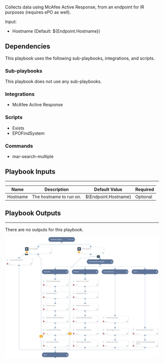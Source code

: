Collects data using McAfee Active Response, from an endpoint for IR purposes (requires ePO as well).

Input:
* Hostname (Default: ${Endpoint.Hostname})

## Dependencies
This playbook uses the following sub-playbooks, integrations, and scripts.

### Sub-playbooks
This playbook does not use any sub-playbooks.

### Integrations
* McAfee Active Response

### Scripts
* Exists
* EPOFindSystem

### Commands
* mar-search-multiple

## Playbook Inputs
---

| **Name** | **Description** | **Default Value** | **Required** |
| --- | --- | --- | --- |
| Hostname | The hostname to run on. | ${Endpoint.Hostname} | Optional |

## Playbook Outputs
---
There are no outputs for this playbook.

![MAR_Endpoint_data_collection](https://raw.githubusercontent.com/demisto/content/1bdd5229392bd86f0cc58265a24df23ee3f7e662/docs/images/playbooks/MAR_Endpoint_data_collection.png)
